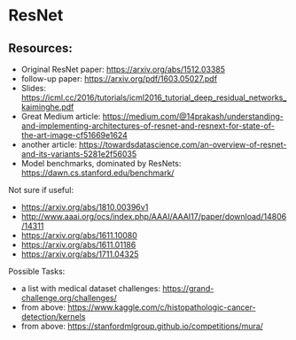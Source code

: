 # ResNet

## Resources:
* Original ResNet paper: https://arxiv.org/abs/1512.03385
* follow-up paper: https://arxiv.org/pdf/1603.05027.pdf
* Slides: https://icml.cc/2016/tutorials/icml2016_tutorial_deep_residual_networks_kaiminghe.pdf
* Great Medium article: https://medium.com/@14prakash/understanding-and-implementing-architectures-of-resnet-and-resnext-for-state-of-the-art-image-cf51669e1624
* another article: https://towardsdatascience.com/an-overview-of-resnet-and-its-variants-5281e2f56035
* Model benchmarks, dominated by ResNets: https://dawn.cs.stanford.edu/benchmark/

Not sure if useful:

* https://arxiv.org/abs/1810.00396v1
* http://www.aaai.org/ocs/index.php/AAAI/AAAI17/paper/download/14806/14311
* https://arxiv.org/abs/1611.10080
* https://arxiv.org/abs/1611.01186
* https://arxiv.org/abs/1711.04325

Possible Tasks:
* a list with medical dataset challenges: https://grand-challenge.org/challenges/
* from above: https://www.kaggle.com/c/histopathologic-cancer-detection/kernels
* from above: https://stanfordmlgroup.github.io/competitions/mura/
